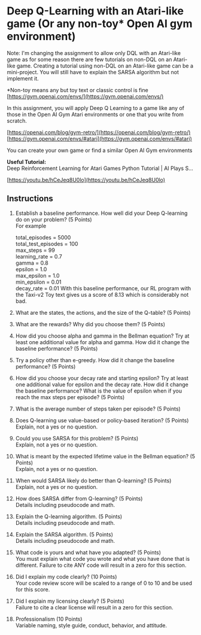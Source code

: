 # Deep Q-Learning with an Atari-like game (Or any non-toy* Open AI gym environment)

Note: I'm changing the assignment to allow only DQL with an Atari-like game as for some reason there are few tutorials on non-DQL on an Atari-like game. Creating a tutorial using non-DQL on an Atari-like game can be a mini-project. You will still have to explain the SARSA algorithm but not implement it.


*Non-toy means any but toy text or classic control is fine [https://gym.openai.com/envs/](https://gym.openai.com/envs/)


In this assignment, you will apply Deep Q Learning to a game like any of those in the Open AI Gym Atari environments or one that you write from scratch.


[https://openai.com/blog/gym-retro/](https://openai.com/blog/gym-retro/)<br>
[https://gym.openai.com/envs/#atari](https://gym.openai.com/envs/#atari)


You can create your own game or find a similar Open AI Gym  environments


**Useful Tutorial:**<br>
Deep Reinforcement Learning for Atari Games Python Tutorial | AI Plays S...


[https://youtu.be/hCeJeq8U0lo](https://youtu.be/hCeJeq8U0lo)

## Instructions

1. Establish a baseline performance. How well did your Deep Q-learning do on your problem? (5 Points)<br>
    For example

    total_episodes = 5000<br>
    total_test_episodes = 100<br>
    max_steps = 99<br>
    learning_rate = 0.7<br>
    gamma = 0.8<br>
    epsilon = 1.0<br>
    max_epsilon = 1.0<br>
    min_epsilon = 0.01<br>
    decay_rate = 0.01 With this baseline performance, our RL program with the Taxi-v2 Toy text gives us a score of 8.13 which is considerably not bad.<br>


2. What are the states, the actions, and the size of the Q-table? (5 Points)
  

3. What are the rewards? Why did you choose them? (5 Points)
 

4. How did you choose alpha and gamma in the Bellman equation? Try at least one additional value for alpha and gamma. How did it change the baseline performance?  (5 Points)
 

5. Try a policy other than e-greedy. How did it change the baseline performance? (5 Points)
 

6. How did you choose your decay rate and starting epsilon? Try at least one additional value for epsilon and the decay rate. How did it change the baseline performance? What is the value of epsilon when if you reach the max steps per episode? (5 Points)
 

7. What is the average number of steps taken per episode? (5 Points)


8. Does Q-learning use value-based or policy-based iteration? (5 Points)<br>
Explain, not a yes or no question. 

9. Could you use SARSA for this problem? (5 Points)<br>
Explain, not a yes or no question. 


10. What is meant by the expected lifetime value in the Bellman equation? (5 Points)<br>
Explain, not a yes or no question. 

 
11. When would SARSA likely do better than Q-learning? (5 Points)<br>
Explain, not a yes or no question. 

 
12. How does SARSA differ from Q-learning? (5 Points)<br> 
Details including pseudocode and math.

 
13. Explain the Q-learning algorithm. (5 Points)<br>
Details including pseudocode and math. 

 
14. Explain the SARSA algorithm. (5 Points)<br>
Details including pseudocode and math. 

 
15. What code is yours and what have you adapted? (5 Points)<br>
You must explain what code you wrote and what you have done that is different. Failure to cite ANY code will result in a zero for this section.

 
16. Did I explain my code clearly? (10 Points)<br>
Your code review score will be scaled to a range of 0 to 10 and be used for this score.

 
17. Did I explain my licensing clearly? (5 Points)<br>
Failure to cite a clear license will result in a zero for this section.

 
18. Professionalism (10 Points)<br>
Variable naming, style guide, conduct, behavior, and attitude.



